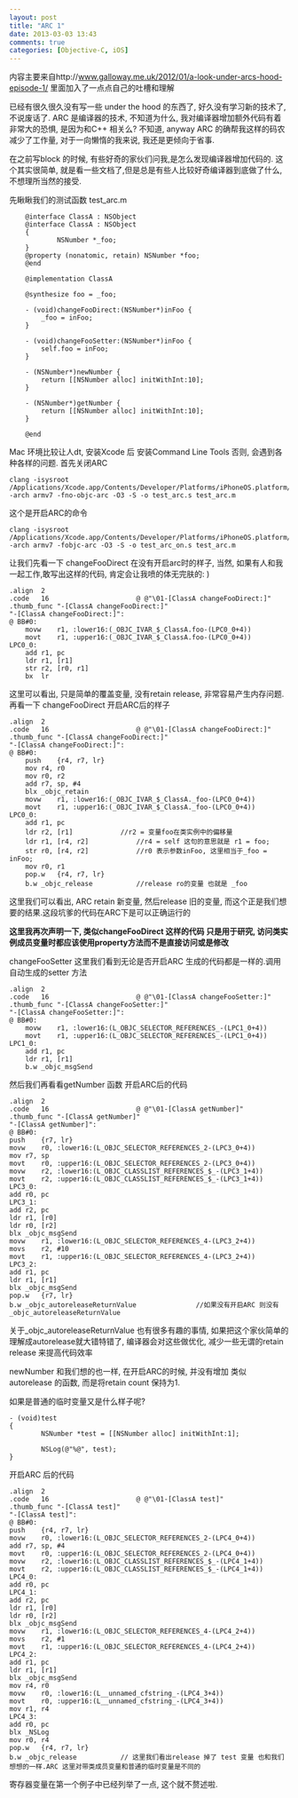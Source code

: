 ```yaml
---
layout: post
title: "ARC 1"
date: 2013-03-03 13:43
comments: true
categories: [Objective-C, iOS]
---
```

内容主要来自http://www.galloway.me.uk/2012/01/a-look-under-arcs-hood-episode-1/ 里面加入了一点点自己的吐槽和理解

已经有很久很久没有写一些 under the hood 的东西了, 好久没有学习新的技术了, 不说废话了. 
ARC 是编译器的技术, 不知道为什么, 我对编译器增加额外代码有着非常大的恐惧, 是因为和C++ 相关么? 不知道, anyway ARC 的确帮我这样的码农减少了工作量, 对于一向懒惰的我来说, 我还是更倾向于省事.

在之前写block 的时候, 有些好奇的家伙们问我,是怎么发现编译器增加代码的. 这个其实很简单, 就是看一些文档了,但是总是有些人比较好奇编译器到底做了什么,不想理所当然的接受.

先瞅瞅我们的测试函数 test_arc.m

		@interface ClassA : NSObject
		@interface ClassA : NSObject
		{
	    		NSNumber *_foo;
		}
		@property (nonatomic, retain) NSNumber *foo;
		@end

		@implementation ClassA

		@synthesize foo = _foo;

		- (void)changeFooDirect:(NSNumber*)inFoo {
		    _foo = inFoo;
		}

		- (void)changeFooSetter:(NSNumber*)inFoo {
		    self.foo = inFoo;
		}

		- (NSNumber*)newNumber {
		    return [[NSNumber alloc] initWithInt:10];
		}

		- (NSNumber*)getNumber {
		    return [[NSNumber alloc] initWithInt:10];
		}

		@end
		
Mac 环境比较让人dt, 安装Xcode 后 安装Command Line Tools 否则, 会遇到各种各样的问题. 首先关闭ARC

	clang -isysroot /Applications/Xcode.app/Contents/Developer/Platforms/iPhoneOS.platform/Developer/SDKs/iPhoneOS6.1.sdk/ -arch armv7 -fno-objc-arc -O3 -S -o test_arc.s test_arc.m

这个是开启ARC的命令

	clang -isysroot /Applications/Xcode.app/Contents/Developer/Platforms/iPhoneOS.platform/Developer/SDKs/iPhoneOS6.1.sdk/ -arch armv7 -fobjc-arc -O3 -S -o test_arc_on.s test_arc.m

让我们先看一下 changeFooDirect 在没有开启arc时的样子, 当然, 如果有人和我一起工作,敢写出这样的代码, 肯定会让我喷的体无完肤的: )

	.align	2
	.code	16                      @ @"\01-[ClassA changeFooDirect:]"
	.thumb_func	"-[ClassA changeFooDirect:]"
	"-[ClassA changeFooDirect:]":
	@ BB#0:
		movw	r1, :lower16:(_OBJC_IVAR_$_ClassA.foo-(LPC0_0+4))
		movt	r1, :upper16:(_OBJC_IVAR_$_ClassA.foo-(LPC0_0+4))
	LPC0_0:
		add	r1, pc
		ldr	r1, [r1]
		str	r2, [r0, r1]
		bx	lr

这里可以看出, 只是简单的覆盖变量, 没有retain release, 非常容易产生内存问题.
再看一下 changeFooDirect 开启ARC后的样子

	.align	2
	.code	16                      @ @"\01-[ClassA changeFooDirect:]"
	.thumb_func	"-[ClassA changeFooDirect:]"
	"-[ClassA changeFooDirect:]":
	@ BB#0:
		push	{r4, r7, lr}
		mov	r4, r0							
		mov	r0, r2
		add	r7, sp, #4
		blx	_objc_retain
		movw	r1, :lower16:(_OBJC_IVAR_$_ClassA._foo-(LPC0_0+4))
		movt	r1, :upper16:(_OBJC_IVAR_$_ClassA._foo-(LPC0_0+4))
	LPC0_0:
		add	r1, pc							
		ldr	r2, [r1]			//r2 = 变量foo在类实例中的偏移量
		ldr	r1, [r4, r2]			//r4 = self 这句的意思就是 r1 = foo;
		str	r0, [r4, r2]			//r0 表示参数inFoo, 这里相当于_foo = inFoo;
		mov	r0, r1				
		pop.w	{r4, r7, lr}			
		b.w	_objc_release			//release ro的变量 也就是 _foo


这里我们可以看出, ARC retain 新变量, 然后release 旧的变量, 而这个正是我们想要的结果.这段坑爹的代码在ARC下是可以正确运行的

**这里我再次声明一下, 类似changeFooDirect 这样的代码 只是用于研究, 访问类实例成员变量时都应该使用property方法而不是直接访问或是修改**

changeFooSetter 这里我们看到无论是否开启ARC 生成的代码都是一样的.调用自动生成的setter 方法

	.align	2
	.code	16                      @ @"\01-[ClassA changeFooSetter:]"
	.thumb_func	"-[ClassA changeFooSetter:]"
	"-[ClassA changeFooSetter:]":
	@ BB#0:
		movw	r1, :lower16:(L_OBJC_SELECTOR_REFERENCES_-(LPC1_0+4))
		movt	r1, :upper16:(L_OBJC_SELECTOR_REFERENCES_-(LPC1_0+4))
	LPC1_0:
		add	r1, pc
		ldr	r1, [r1]
		b.w	_objc_msgSend

然后我们再看看getNumber 函数 开启ARC后的代码

	.align	2
	.code	16                      @ @"\01-[ClassA getNumber]"
	.thumb_func	"-[ClassA getNumber]"
	"-[ClassA getNumber]":
	@ BB#0:
	push	{r7, lr}
	movw	r0, :lower16:(L_OBJC_SELECTOR_REFERENCES_2-(LPC3_0+4))
	mov	r7, sp
	movt	r0, :upper16:(L_OBJC_SELECTOR_REFERENCES_2-(LPC3_0+4))
	movw	r2, :lower16:(L_OBJC_CLASSLIST_REFERENCES_$_-(LPC3_1+4))
	movt	r2, :upper16:(L_OBJC_CLASSLIST_REFERENCES_$_-(LPC3_1+4))
	LPC3_0:
	add	r0, pc
	LPC3_1:
	add	r2, pc
	ldr	r1, [r0]
	ldr	r0, [r2]
	blx	_objc_msgSend
	movw	r1, :lower16:(L_OBJC_SELECTOR_REFERENCES_4-(LPC3_2+4))
	movs	r2, #10
	movt	r1, :upper16:(L_OBJC_SELECTOR_REFERENCES_4-(LPC3_2+4))
	LPC3_2:
	add	r1, pc
	ldr	r1, [r1]
	blx	_objc_msgSend
	pop.w	{r7, lr}
	b.w	_objc_autoreleaseReturnValue               //如果没有开启ARC 则没有 _objc_autoreleaseReturnValue

关于_objc_autoreleaseReturnValue 也有很多有趣的事情, 如果把这个家伙简单的理解成autorelease就大错特错了, 编译器会对这些做优化, 减少一些无谓的retain release 来提高代码效率

newNumber 和我们想的也一样, 在开启ARC的时候, 并没有增加 类似autorelease 的函数, 而是将retain count 保持为1.

如果是普通的临时变量又是什么样子呢?

	- (void)test
	{
    		NSNumber *test = [[NSNumber alloc] initWithInt:1];
    
    		NSLog(@"%@", test);
	}

开启ARC 后的代码

	.align	2
	.code	16                      @ @"\01-[ClassA test]"
	.thumb_func	"-[ClassA test]"
	"-[ClassA test]":
	@ BB#0:
	push	{r4, r7, lr}
	movw	r0, :lower16:(L_OBJC_SELECTOR_REFERENCES_2-(LPC4_0+4))
	add	r7, sp, #4
	movt	r0, :upper16:(L_OBJC_SELECTOR_REFERENCES_2-(LPC4_0+4))
	movw	r2, :lower16:(L_OBJC_CLASSLIST_REFERENCES_$_-(LPC4_1+4))
	movt	r2, :upper16:(L_OBJC_CLASSLIST_REFERENCES_$_-(LPC4_1+4))
	LPC4_0:
	add	r0, pc
	LPC4_1:
	add	r2, pc
	ldr	r1, [r0]
	ldr	r0, [r2]
	blx	_objc_msgSend
	movw	r1, :lower16:(L_OBJC_SELECTOR_REFERENCES_4-(LPC4_2+4))
	movs	r2, #1
	movt	r1, :upper16:(L_OBJC_SELECTOR_REFERENCES_4-(LPC4_2+4))
	LPC4_2:
	add	r1, pc
	ldr	r1, [r1]
	blx	_objc_msgSend
	mov	r4, r0
	movw	r0, :lower16:(L__unnamed_cfstring_-(LPC4_3+4))
	movt	r0, :upper16:(L__unnamed_cfstring_-(LPC4_3+4))
	mov	r1, r4
	LPC4_3:
	add	r0, pc
	blx	_NSLog
	mov	r0, r4
	pop.w	{r4, r7, lr}
	b.w	_objc_release			// 这里我们看出release 掉了 test 变量 也和我们想想的一样.ARC 这里对带类成员变量和普通的临时变量是不同的
寄存器变量在第一个例子中已经列举了一点, 这个就不赘述啦.
